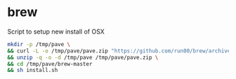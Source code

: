 # brew
Script to setup new install of OSX

```bash
mkdir -p /tmp/pave \
&& curl -L -o /tmp/pave/pave.zip "https://github.com/run00/brew/archive/master.zip" \
&& unzip -q -o -d /tmp/pave /tmp/pave/pave.zip \
&& cd /tmp/pave/brew-master
&& sh install.sh
```
